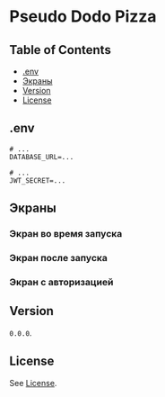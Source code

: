 # Pseudo Dodo Pizza

## Table of Contents
- [.env](#.env)
- [Экраны](#экраны)
- [Version](#version)
- [License](#license)

## .env

```
# ...
DATABASE_URL=...

# ...
JWT_SECRET=...
```

## Экраны

### Экран во время запуска

### Экран после запуска

### Экран с авторизацией

## Version
`0.0.0`.

## License
See [License](LICENSE).
